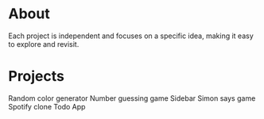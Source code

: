 # About

Each project is independent and focuses on a specific idea, making it easy to explore and revisit.

# Projects

Random color generator
Number guessing game
Sidebar
Simon says game
Spotify clone
Todo App